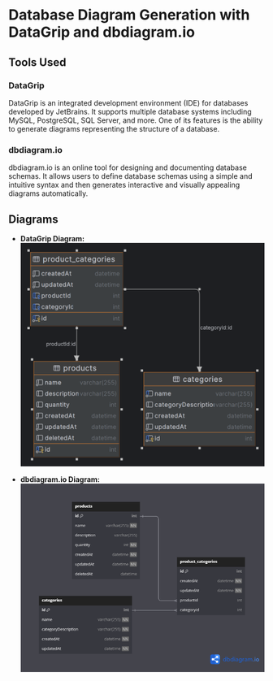 # Database Diagram Generation with DataGrip and dbdiagram.io

## Tools Used

### DataGrip

DataGrip is an integrated development environment (IDE) for databases developed by JetBrains. It supports multiple database systems including MySQL, PostgreSQL, SQL Server, and more. One of its features is the ability to generate diagrams representing the structure of a database.

### dbdiagram.io

dbdiagram.io is an online tool for designing and documenting database schemas. It allows users to define database schemas using a simple and intuitive syntax and then generates interactive and visually appealing diagrams automatically.

## Diagrams

- **DataGrip Diagram:**
  ![DataGrip Diagram](Intentory-admin_diagram.png)

- **dbdiagram.io Diagram:**
  ![dbdiagram.io Diagram](SecondTool.png)